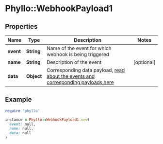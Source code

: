 # Phyllo::WebhookPayload1

## Properties

| Name | Type | Description | Notes |
| ---- | ---- | ----------- | ----- |
| **event** | **String** | Name of the event for which webhook is being triggered |  |
| **name** | **String** | Description of the event | [optional] |
| **data** | **Object** | Corresponding data payload, [read about the events and corresponding payloads here](../../../API/webhook-events) |  |

## Example

```ruby
require 'phyllo'

instance = Phyllo::WebhookPayload1.new(
  event: null,
  name: null,
  data: null
)
```

